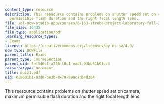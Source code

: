 ```yaml
---
content_type: resource
description: This reosource contains problems on shutter speed set on camera, maximum
  permissible flash duration and the right focal length lens.
file: /ol-ocw-studio-app/courses/6-163-strobe-project-laboratory-fall-2005/638601b102d0be3b847999ac7d34d384_quiz1.pdf
file_size: 16435
file_type: application/pdf
learning_resource_types:
- Exams
license: https://creativecommons.org/licenses/by-nc-sa/4.0/
ocw_type: OCWFile
parent_title: Exams
parent_type: CourseSection
parent_uid: 5ef5d6c1-a766-f8c1-eadf-93bb51b03cc4
resourcetype: Document
title: quiz1.pdf
uid: 638601b1-02d0-be3b-8479-99ac7d34d384
---
```

This reosource contains problems on shutter speed set on camera, maximum permissible flash duration and the right focal length lens.